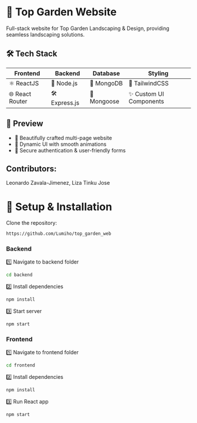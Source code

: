 # 🌿 Top Garden Website
Full-stack website for Top Garden Landscaping & Design, providing seamless landscaping solutions.


## 🛠 Tech Stack

| Frontend          | Backend      | Database   | Styling         |
|------------------|------------|-----------|----------------|
| ⚛️ ReactJS      | 🚀 Node.js  | 🍃 MongoDB | 🎨 TailwindCSS  |
| 🌐 React Router | 🛠 Express.js | 🔄 Mongoose | ✨ Custom UI Components |


## 📸 Preview
- 🔹 Beautifully crafted multi-page website
- 🔹 Dynamic UI with smooth animations
- 🔹 Secure authentication & user-friendly forms


## Contributors: 
Leonardo Zavala-Jimenez, Liza Tinku Jose


# 🎨 Setup & Installation
Clone the repository:
```bash
https://github.com/Lumiho/top_garden_web
```
### Backend
1️⃣ Navigate to backend folder
```bash
cd backend
```

2️⃣ Install dependencies
```bash
npm install
```
3️⃣ Start server
```bash
npm start
```

### Frontend
1️⃣ Navigate to frontend folder
```bash
cd frontend
```

2️⃣ Install dependencies
```bash
npm install
```
3️⃣ Run React app
```bash
npm start
```
